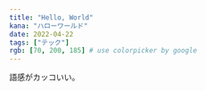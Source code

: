 ```yaml
---
title: "Hello, World"
kana: "ハローワールド"
date: 2022-04-22
tags: ["テック"] 
rgb: [70, 200, 185] # use colorpicker by google
---
```


語感がカッコいい。